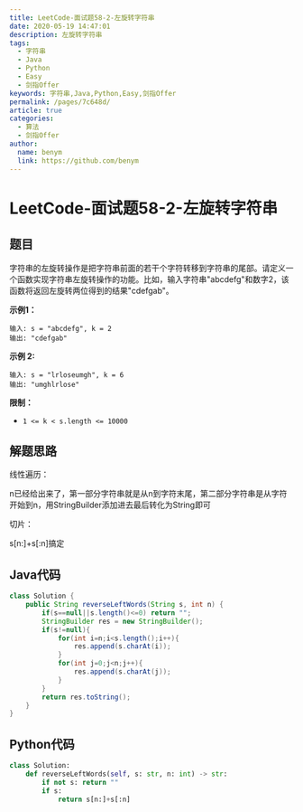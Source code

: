 ```yaml
---
title: LeetCode-面试题58-2-左旋转字符串
date: 2020-05-19 14:47:01
description: 左旋转字符串
tags: 
  - 字符串
  - Java
  - Python
  - Easy
  - 剑指Offer
keywords: 字符串,Java,Python,Easy,剑指Offer
permalink: /pages/7c648d/
article: true
categories: 
  - 算法
  - 剑指Offer
author: 
  name: benym
  link: https://github.com/benym
---
```


# LeetCode-面试题58-2-左旋转字符串

## 题目

字符串的左旋转操作是把字符串前面的若干个字符转移到字符串的尾部。请定义一个函数实现字符串左旋转操作的功能。比如，输入字符串"abcdefg"和数字2，该函数将返回左旋转两位得到的结果"cdefgab"。

**示例1：**

```
输入: s = "abcdefg", k = 2
输出: "cdefgab"
```

**示例 2:**

```
输入: s = "lrloseumgh", k = 6
输出: "umghlrlose"
```

**限制：**

- `1 <= k < s.length <= 10000`

## 解题思路

线性遍历：

n已经给出来了，第一部分字符串就是从n到字符末尾，第二部分字符串是从字符开始到n，用StringBuilder添加进去最后转化为String即可

切片：

s[n:]+s[:n]搞定

## Java代码

```java
class Solution {
    public String reverseLeftWords(String s, int n) {
        if(s==null||s.length()<=0) return "";
        StringBuilder res = new StringBuilder();
        if(s!=null){
            for(int i=n;i<s.length();i++){
                res.append(s.charAt(i));
            }
            for(int j=0;j<n;j++){
                res.append(s.charAt(j));
            }
        }
        return res.toString();
    }
}
```

## Python代码

```python
class Solution:
    def reverseLeftWords(self, s: str, n: int) -> str:
        if not s: return ""
        if s:
            return s[n:]+s[:n]
```

